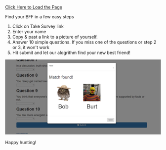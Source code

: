 [Click Here to Load the Page](https://friendfinder-crodier.herokuapp.com/)

Find your BFF in a few easy steps

1. Click on Take Survey link
2. Enter your name
3. Copy & past a link to a picture of yourself.
4. Answer 10 simple questions. If you miss one of the questions or step 2 or 3, it won't work
5. Hit submit and let our alogrithm find your new best friend!

![alt text](/app/public/screen-shot.png)

Happy hunting!
